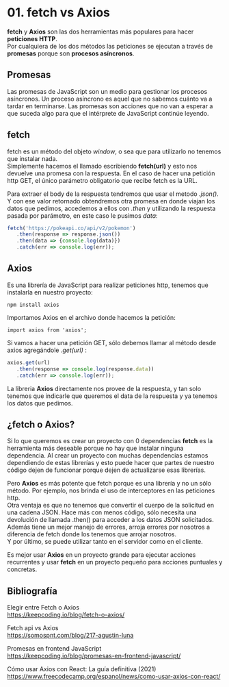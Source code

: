 # 01. fetch vs Axios
**fetch** y **Axios** son las dos herramientas más populares para hacer **peticiones HTTP**.  
Por cualquiera de los dos métodos las peticiones se ejecutan a través de **promesas** porque son **procesos asíncronos**.

## Promesas
Las promesas de JavaScript son un medio para gestionar los procesos asíncronos. Un proceso asíncrono es aquel que no sabemos cuánto va a tardar en terminarse. Las promesas son acciones que no van a esperar a que suceda algo para que el intérprete de JavaScript continúe leyendo.

## fetch

fetch es un método del objeto _window_, o sea que para utilizarlo no tenemos que instalar nada.  
Simplemente hacemos el llamado escribiendo **fetch(url)** y esto nos devuelve una promesa con la respuesta. En el caso de hacer una petición http GET, el único parámetro obligatorio que recibe fetch es la URL.

Para extraer el body de la respuesta tendremos que usar el metodo _.json()_. Y con ese valor retornado obtendremos otra promesa en donde viajan los datos que pedimos, accedemos a ellos con _.then_ y utilizando la respuesta pasada por parámetro, en este caso le pusimos _data_:

```js
fetch('https://pokeapi.co/api/v2/pokemon')
   .then(response => response.json())
   .then(data => {console.log(data)})
   .catch(err => console.log(err));
```
## Axios
Es una librería de JavaScript para realizar peticiones http, tenemos que instalarla en nuestro proyecto:

```
npm install axios
```  
Importamos Axios en el archivo donde hacemos la petición:

```
import axios from 'axios';
```

Si vamos a hacer una petición GET, sólo debemos llamar al método desde axios agregándole _.get(url)_ :

```js
axios.get(url)
   .then(response => console.log(response.data))
   .catch(err => console.log(err));
```

La libreria **Axios** directamente nos provee de la respuesta, y tan solo tenemos que indicarle que queremos el data de la respuesta y ya tenemos los datos que pedimos.

## ¿fetch o Axios?
Si lo que queremos es crear un proyecto con 0 dependencias **fetch** es la herramienta más deseable porque no hay que instalar ninguna dependencia. Al crear un proyecto con muchas dependencias estamos dependiendo de estas librerías y esto puede hacer que partes de nuestro código dejen de funcionar porque dejen de actualizarse esas librerías.

Pero **Axios** es más potente que fetch porque es una librería y no un sólo método. Por ejemplo, nos brinda el uso de interceptores en las peticiones http.  
Otra ventaja es que no tenemos que convertir el cuerpo de la solicitud en una cadena JSON. Hace más con menos código, sólo necesita una devolución de llamada .then() para acceder a los datos JSON solicitados.  
Además tiene un mejor manejo de errores, arroja errores por nosotros a diferencia de fetch donde los tenemos que arrojar nosotros.  
Y por último, se puede utilizar tanto en el servidor como en el cliente.

Es mejor usar **Axios** en un proyecto grande para ejecutar acciones recurrentes y usar **fetch** en un proyecto pequeño para acciones puntuales y concretas.

## Bibliografía

Elegir entre Fetch o Axios  
https://keepcoding.io/blog/fetch-o-axios/

Fetch api vs Axios  
https://somospnt.com/blog/217-agustin-luna

Promesas en frontend JavaScript  
https://keepcoding.io/blog/promesas-en-frontend-javascript/

Cómo usar Axios con React: La guía definitiva (2021)  
https://www.freecodecamp.org/espanol/news/como-usar-axios-con-react/
